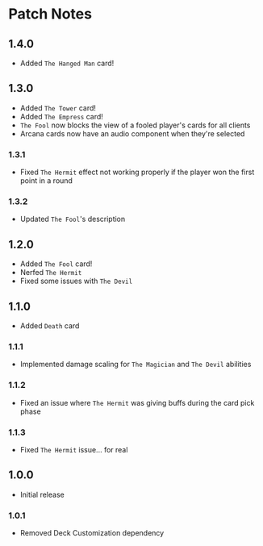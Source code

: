 # Patch Notes

## 1.4.0
- Added `The Hanged Man` card!

## 1.3.0
- Added `The Tower` card!
- Added `The Empress` card!
- `The Fool` now blocks the view of a fooled player's cards for all clients
- Arcana cards now have an audio component when they're selected

### 1.3.1
- Fixed `The Hermit` effect not working properly if the player won the first point in a round

### 1.3.2
- Updated `The Fool`'s description

## 1.2.0
- Added `The Fool` card!
- Nerfed `The Hermit`
- Fixed some issues with `The Devil`

## 1.1.0
- Added `Death` card

### 1.1.1
- Implemented damage scaling for `The Magician` and `The Devil` abilities

### 1.1.2
- Fixed an issue where `The Hermit` was giving buffs during the card pick phase

### 1.1.3
- Fixed `The Hermit` issue... for real

## 1.0.0
- Initial release

### 1.0.1
- Removed Deck Customization dependency
